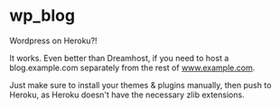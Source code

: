 wp_blog
=======

Wordpress on Heroku?!

It works. Even better than Dreamhost, if you need to host a blog.example.com separately from the rest of www.example.com.

Just make sure to install your themes & plugins manually, then push to Heroku, as Heroku doesn't have the necessary zlib extensions.
